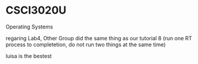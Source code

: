# CSCI3020U
Operating Systems

regaring Lab4, Other Group did the same thing as our tutorial 8 (run one RT process to completetion, do not run two things at the same time)

luisa is the bestest